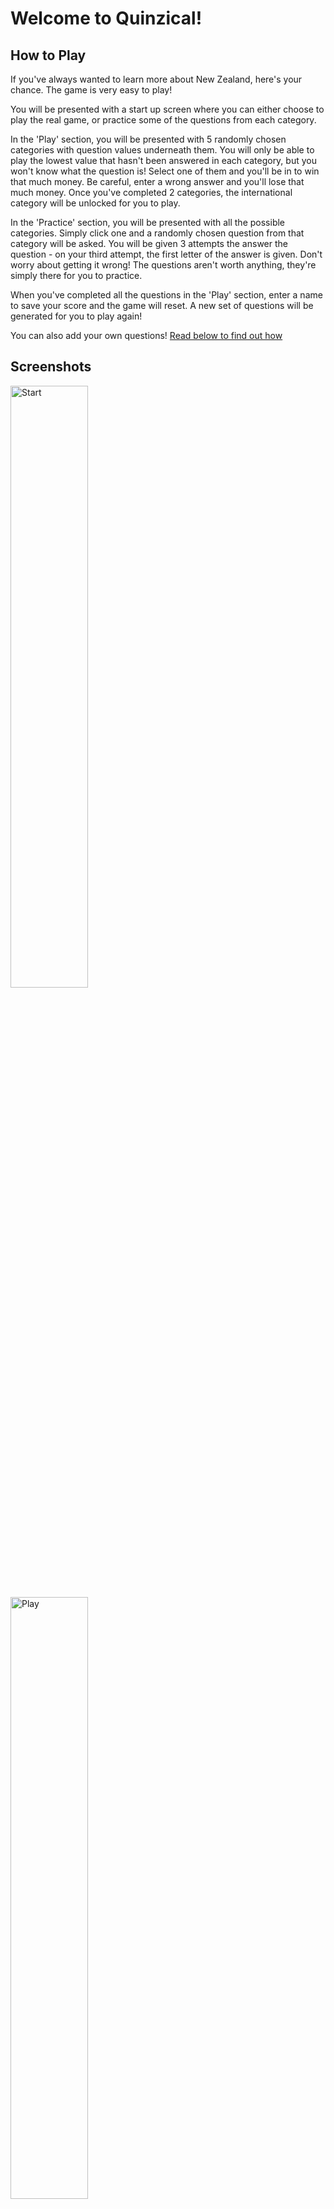 # Welcome to Quinzical!

## How to Play
If you've always wanted to learn more about New Zealand, here's your chance. The game is very easy to play!

You will be presented with a start up screen where you can either choose to play the real game, or practice some of the questions from each category. 

In the 'Play' section, you will be presented with 5 randomly chosen categories with question values underneath them. You will only be able to play the lowest value that hasn't been answered in each category, but you won't know what the question is! Select one of them and you'll be in to win that much money. Be careful, enter a wrong answer and you'll lose that much money. Once you've completed 2 categories, the international category will be unlocked for you to play.

In the 'Practice' section, you will be presented with all the possible categories. Simply click one and a randomly chosen question from that category will be asked. You will be given 3 attempts the answer the question - on your third attempt, the first letter of the answer is given. Don't worry about getting it wrong! The questions aren't worth anything, they're simply there for you to practice.

When you've completed all the questions in the 'Play' section, enter a name to save your score and the game will reset. A new set of questions will be generated for you to play again!

You can also add your own questions! 
[Read below to find out how](#adding-categories-and-questions)

## Screenshots
<div>
  <img src="./screenshots/start.png" alt="Start" width=49.7%/>
  <img src="./screenshots/play.png" alt="Play" width=49.7%/>
  <img src="./screenshots/practice.png" alt="Practice" width=49.7%/>
  <img src="./screenshots/question.png" alt="Question" width=49.7%/>
</div>

## Requirements
- [Java Runtime Environment (JRE)](https://www.oracle.com/java/technologies/javase-jre8-downloads.html)
- [Java11+ JDK](https://www.oracle.com/java/technologies/javase-jdk11-downloads.html)
- Linux with festival installed

## Download
#### Note: It is very important that you have at least 5 categories with at least 5 questions in each

### Linux
1. [Download](https://github.com/SOFTENG206-2020/assignment-3-and-project-team-34/raw/master/Quinzical.jar) the Quinzical.jar file
2. [Download](https://github.com/SOFTENG206-2020/assignment-3-and-project-team-34/raw/master/categories.zip) the categories.zip file
   - Alternatively, you can create your own categories and questions. [See below for how to do this](#adding-categories-and-questions)
   - Unpack the .zip and move the 'categories' folder into the same directory as Quinzical.jar
4. Open the terminal and execute the following commands
   ```
   > cd "path/to/jar"
   > chmod +x Quinzical.jar
   > java -jar Quinzical.jar
   ```

## Adding Categories And Questions
You may add your own categories and questions as long you follow the correct format.
- The category file must be a plain text file
- It must be located within the 'categories' folder
- The 'categories' folder must be in the same directory that the .jar file is in
- You may not change the name of the 'categories' folder however, you can name the category file whatever you like
- Each question within a category must be separated by a new line
- Within each question, the format is as follows:
  - question(what/who/where is)answer
    - So, the line must start with the question, followed by a a bracketed (who is), (what is), etc. depending on the question, then the answer
  - One example might be: *This New Zealander was the first person to climb Mount Everest(Who is)Edmund Hillary*
